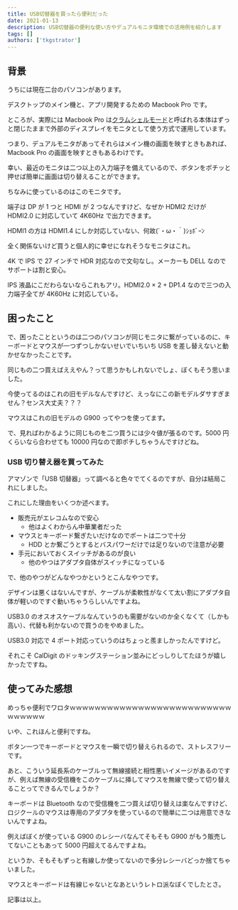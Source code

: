 ```yaml
---
title: USB切替器を買ったら便利だった
date: 2021-01-13
description: USB切替器の便利な使い方やデュアルモニタ環境での活用例を紹介します
tags: []
authors: ['tkgstrator']
---
```


## 背景

うちには現在二台のパソコンがあります。

デスクトップのメイン機と、アプリ開発するための Macbook Pro です。

ところが、実際には Macbook Pro は[クラムシェルモード](https://support.apple.com/ja-jp/HT201834)と呼ばれる本体はずっと閉じたままで外部のディスプレイをモニタとして使う方式で運用しています。

つまり、デュアルモニタがあってそれらはメイン機の画面を映すときもあれば、Macbook Pro の画面を映すときもあるわけです。

幸い、最近のモニタは二つ以上の入力端子を備えているので、ボタンをポチッと押せば簡単に画面は切り替えることができます。

ちなみに使っているのはこのモニタです。

端子は DP が 1 つと HDMI が 2 つなんですけど、なぜか HDMI2 だけが HDMI2.0 に対応していて 4K60Hz で出力できます。

HDMI1 の方は HDMI1.4 にしか対応していない、何故(´・ω・｀)ｼｮﾎﾞｰﾝ

全く関係ないけど買うと個人的に幸せになれそうなモニタはこれ。

4K で IPS で 27 インチで HDR 対応なので文句なし。メーカーも DELL なのでサポートは割と安心。

IPS 液晶にこだわらないならこれもアリ。HDMI2.0 × 2 + DP1.4 なので三つの入力端子全てが 4K60Hz に対応している。

## 困ったこと

で、困ったことというのは二つのパソコンが同じモニタに繋がっているのに、キーボードとマウスが一つずつしかないせいでいちいち USB を差し替えないと動かせなかったことです。

同じもの二つ買えばええやん？って思うかもしれないでしょ、ぼくもそう思いました。

今使ってるのはこれの旧モデルなんですけど、えっなにこの新モデルダサすぎません？センス大丈夫？？？

マウスはこれの旧モデルの G900 ってやつを使ってます。

で、見ればわかるように同じものを二つ買うには少々値が張るのです。5000 円くらいなら合わせても 10000 円なので即ポチしちゃうんですけどね。

### USB 切り替え器を買ってみた

アマゾンで「USB 切替器」って調べると色々でてくるのですが、自分は結局これにしました。

これにした理由をいくつか述べます。

- 販売元がエレコムなので安心
  - 他はよくわからん中華業者だった
- マウスとキーボード繋ぎたいだけなのでポートは二つで十分
  - HDD とか繋ごうとするとバスパワーだけでは足りないので注意が必要
- 手元においておくスイッチがあるのが良い
  - 他のやつはアダプタ自体がスイッチになっている

で、他のやつがどんなやつかというとこんなやつです。

デザインは悪くはないんですが、ケーブルが柔軟性がなくて太い割にアダプタ自体が軽いのですぐ動いちゃうらしいんですよね。

USB3.0 のオスオスケーブルなんていうのも需要がないのか全くなくて（しかも高い）、代替も利かないので買うのをやめました。

USB3.0 対応で 4 ポート対応っていうのはちょっと羨ましかったんですけど。

それこそ CalDigit のドッキングステーション並みにどっしりしてたほうが嬉しかったですね。

## 使ってみた感想

めっちゃ便利でワロタｗｗｗｗｗｗｗｗｗｗｗｗｗｗｗｗｗｗｗｗｗｗｗｗｗｗｗｗｗｗｗｗ

いや、これほんと便利ですね。

ボタン一つでキーボードとマウスを一瞬で切り替えられるので、ストレスフリーです。

あと、こういう延長系のケーブルって無線接続と相性悪いイメージがあるのですが、例えば無線の受信機をこのケーブルに挿してマウスを無線で使って切り替えることってできるんでしょうか？

キーボードは Bluetooth なので受信機を二つ買えば切り替えは楽なんですけど、ロジクールのマウスは専用のアダプタを使っているので簡単に二つは用意できないんですよね。

例えばぼくが使っている G900 のレシーバなんてそもそも G900 がもう販売してないこともあって 5000 円超えてるんですよね。

というか、そもそもずっと有線しか使ってないので多分レシーバどっか捨てちゃいました。

マウスとキーボードは有線じゃないとなあというレトロ派なぼくでしたとさ。

記事は以上。
